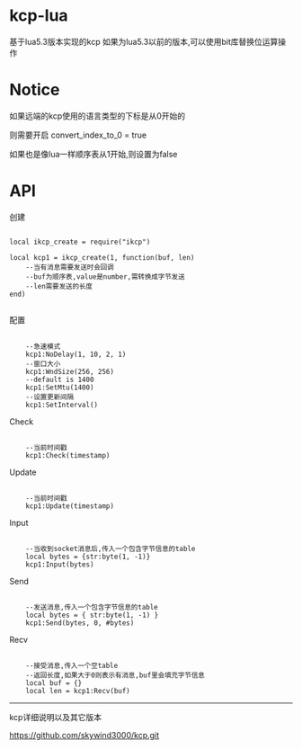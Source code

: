 # kcp-lua
基于lua5.3版本实现的kcp
如果为lua5.3以前的版本,可以使用bit库替换位运算操作

# Notice
如果远端的kcp使用的语言类型的下标是从0开始的

则需要开启
convert_index_to_0 = true

如果也是像lua一样顺序表从1开始,则设置为false

# API

创建
<pre><code>
local ikcp_create = require("ikcp")

local kcp1 = ikcp_create(1, function(buf, len)
    --当有消息需要发送时会回调
    --buf为顺序表,value是number,需转换成字节发送
    --len需要发送的长度
end)

</code></pre>

配置
<pre><code>
    --急速模式
    kcp1:NoDelay(1, 10, 2, 1)
    --窗口大小
    kcp1:WndSize(256, 256)
    --default is 1400
    kcp1:SetMtu(1400)
    --设置更新间隔
    kcp1:SetInterval()
</code></pre>

Check
<pre><code>
    --当前时间戳
    kcp1:Check(timestamp)
</code></pre>

Update
<pre><code>
    --当前时间戳
    kcp1:Update(timestamp)
</code></pre>

Input
<pre><code>
    --当收到socket消息后,传入一个包含字节信息的table
    local bytes = {str:byte(1, -1)}
    kcp1:Input(bytes)
</code></pre>

Send
<pre><code>
    --发送消息,传入一个包含字节信息的table
    local bytes = { str:byte(1, -1) }
    kcp1:Send(bytes, 0, #bytes)
</code></pre>

Recv
<pre><code>
    --接受消息,传入一个空table
    --返回长度,如果大于0则表示有消息,buf里会填充字节信息
    local buf = {}
    local len = kcp1:Recv(buf)
</code></pre>

-----------------

kcp详细说明以及其它版本

https://github.com/skywind3000/kcp.git
